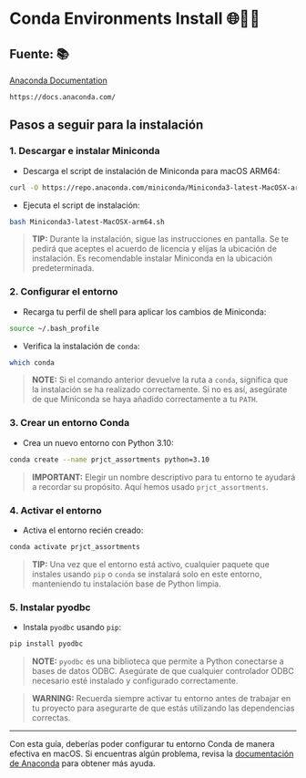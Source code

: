 
# Conda Environments Install 🌐🔧🐍

## Fuente: 📚

[Anaconda Documentation](https://docs.anaconda.com/)
```
https://docs.anaconda.com/
```

## Pasos a seguir para la instalación

### 1. Descargar e instalar Miniconda

- Descarga el script de instalación de Miniconda para macOS ARM64:
```bash
curl -O https://repo.anaconda.com/miniconda/Miniconda3-latest-MacOSX-arm64.sh
```

- Ejecuta el script de instalación:
```bash
bash Miniconda3-latest-MacOSX-arm64.sh
```

> **TIP:** Durante la instalación, sigue las instrucciones en pantalla. Se te pedirá que aceptes el acuerdo de licencia y elijas la ubicación de instalación. Es recomendable instalar Miniconda en la ubicación predeterminada.

### 2. Configurar el entorno

- Recarga tu perfil de shell para aplicar los cambios de Miniconda:
```bash
source ~/.bash_profile
```

- Verifica la instalación de `conda`:
```bash
which conda
```

> **NOTE:** Si el comando anterior devuelve la ruta a `conda`, significa que la instalación se ha realizado correctamente. Si no es así, asegúrate de que Miniconda se haya añadido correctamente a tu `PATH`.

### 3. Crear un entorno Conda

- Crea un nuevo entorno con Python 3.10:
```bash
conda create --name prjct_assortments python=3.10
```

> **IMPORTANT:** Elegir un nombre descriptivo para tu entorno te ayudará a recordar su propósito. Aquí hemos usado `prjct_assortments`.

### 4. Activar el entorno

- Activa el entorno recién creado:
```bash
conda activate prjct_assortments
```

> **TIP:** Una vez que el entorno está activo, cualquier paquete que instales usando `pip` o `conda` se instalará solo en este entorno, manteniendo tu instalación base de Python limpia.

### 5. Instalar pyodbc

- Instala `pyodbc` usando `pip`:
```bash
pip install pyodbc
```

> **NOTE:** `pyodbc` es una biblioteca que permite a Python conectarse a bases de datos ODBC. Asegúrate de que cualquier controlador ODBC necesario esté instalado y configurado correctamente.

> **WARNING:** Recuerda siempre activar tu entorno antes de trabajar en tu proyecto para asegurarte de que estás utilizando las dependencias correctas.

---

Con esta guía, deberías poder configurar tu entorno Conda de manera efectiva en macOS. Si encuentras algún problema, revisa la [documentación de Anaconda](https://docs.anaconda.com/) para obtener más ayuda.
